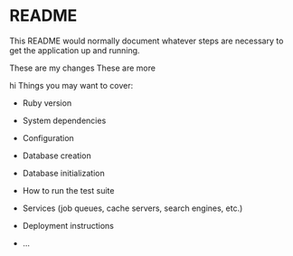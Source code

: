 # README

This README would normally document whatever steps are necessary to get the
application up and running.

These are my changes
These are more


hi
Things you may want to cover:

* Ruby version

* System dependencies

* Configuration

* Database creation

* Database initialization

* How to run the test suite

* Services (job queues, cache servers, search engines, etc.)

* Deployment instructions

* ...

